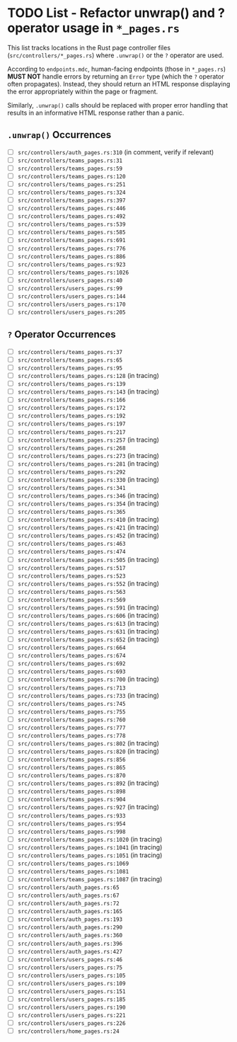 # TODO List - Refactor unwrap() and ? operator usage in `*_pages.rs`

This list tracks locations in the Rust page controller files (`src/controllers/*_pages.rs`) where `.unwrap()` or the `?` operator are used. 

According to `endpoints.mdc`, human-facing endpoints (those in `*_pages.rs`) **MUST NOT** handle errors by returning an `Error` type (which the `?` operator often propagates). Instead, they should return an HTML response displaying the error appropriately within the page or fragment.

Similarly, `.unwrap()` calls should be replaced with proper error handling that results in an informative HTML response rather than a panic.

## `.unwrap()` Occurrences

- [ ] `src/controllers/auth_pages.rs:310` (in comment, verify if relevant)
- [ ] `src/controllers/teams_pages.rs:31`
- [ ] `src/controllers/teams_pages.rs:59`
- [ ] `src/controllers/teams_pages.rs:120`
- [ ] `src/controllers/teams_pages.rs:251`
- [ ] `src/controllers/teams_pages.rs:324`
- [ ] `src/controllers/teams_pages.rs:397`
- [ ] `src/controllers/teams_pages.rs:446`
- [ ] `src/controllers/teams_pages.rs:492`
- [ ] `src/controllers/teams_pages.rs:539`
- [ ] `src/controllers/teams_pages.rs:585`
- [ ] `src/controllers/teams_pages.rs:691`
- [ ] `src/controllers/teams_pages.rs:776`
- [ ] `src/controllers/teams_pages.rs:886`
- [ ] `src/controllers/teams_pages.rs:923`
- [ ] `src/controllers/teams_pages.rs:1026`
- [ ] `src/controllers/users_pages.rs:40`
- [ ] `src/controllers/users_pages.rs:99`
- [ ] `src/controllers/users_pages.rs:144`
- [ ] `src/controllers/users_pages.rs:170`
- [ ] `src/controllers/users_pages.rs:205`

## `?` Operator Occurrences

- [ ] `src/controllers/teams_pages.rs:37`
- [ ] `src/controllers/teams_pages.rs:65`
- [ ] `src/controllers/teams_pages.rs:95`
- [ ] `src/controllers/teams_pages.rs:128` (in tracing)
- [ ] `src/controllers/teams_pages.rs:139`
- [ ] `src/controllers/teams_pages.rs:143` (in tracing)
- [ ] `src/controllers/teams_pages.rs:166`
- [ ] `src/controllers/teams_pages.rs:172`
- [ ] `src/controllers/teams_pages.rs:192`
- [ ] `src/controllers/teams_pages.rs:197`
- [ ] `src/controllers/teams_pages.rs:217`
- [ ] `src/controllers/teams_pages.rs:257` (in tracing)
- [ ] `src/controllers/teams_pages.rs:268`
- [ ] `src/controllers/teams_pages.rs:273` (in tracing)
- [ ] `src/controllers/teams_pages.rs:281` (in tracing)
- [ ] `src/controllers/teams_pages.rs:292`
- [ ] `src/controllers/teams_pages.rs:330` (in tracing)
- [ ] `src/controllers/teams_pages.rs:341`
- [ ] `src/controllers/teams_pages.rs:346` (in tracing)
- [ ] `src/controllers/teams_pages.rs:354` (in tracing)
- [ ] `src/controllers/teams_pages.rs:365`
- [ ] `src/controllers/teams_pages.rs:410` (in tracing)
- [ ] `src/controllers/teams_pages.rs:421` (in tracing)
- [ ] `src/controllers/teams_pages.rs:452` (in tracing)
- [ ] `src/controllers/teams_pages.rs:463`
- [ ] `src/controllers/teams_pages.rs:474`
- [ ] `src/controllers/teams_pages.rs:505` (in tracing)
- [ ] `src/controllers/teams_pages.rs:517`
- [ ] `src/controllers/teams_pages.rs:523`
- [ ] `src/controllers/teams_pages.rs:552` (in tracing)
- [ ] `src/controllers/teams_pages.rs:563`
- [ ] `src/controllers/teams_pages.rs:569`
- [ ] `src/controllers/teams_pages.rs:591` (in tracing)
- [ ] `src/controllers/teams_pages.rs:606` (in tracing)
- [ ] `src/controllers/teams_pages.rs:613` (in tracing)
- [ ] `src/controllers/teams_pages.rs:631` (in tracing)
- [ ] `src/controllers/teams_pages.rs:652` (in tracing)
- [ ] `src/controllers/teams_pages.rs:664`
- [ ] `src/controllers/teams_pages.rs:674`
- [ ] `src/controllers/teams_pages.rs:692`
- [ ] `src/controllers/teams_pages.rs:693`
- [ ] `src/controllers/teams_pages.rs:700` (in tracing)
- [ ] `src/controllers/teams_pages.rs:713`
- [ ] `src/controllers/teams_pages.rs:733` (in tracing)
- [ ] `src/controllers/teams_pages.rs:745`
- [ ] `src/controllers/teams_pages.rs:755`
- [ ] `src/controllers/teams_pages.rs:760`
- [ ] `src/controllers/teams_pages.rs:777`
- [ ] `src/controllers/teams_pages.rs:778`
- [ ] `src/controllers/teams_pages.rs:802` (in tracing)
- [ ] `src/controllers/teams_pages.rs:820` (in tracing)
- [ ] `src/controllers/teams_pages.rs:856`
- [ ] `src/controllers/teams_pages.rs:865`
- [ ] `src/controllers/teams_pages.rs:870`
- [ ] `src/controllers/teams_pages.rs:892` (in tracing)
- [ ] `src/controllers/teams_pages.rs:898`
- [ ] `src/controllers/teams_pages.rs:904`
- [ ] `src/controllers/teams_pages.rs:927` (in tracing)
- [ ] `src/controllers/teams_pages.rs:933`
- [ ] `src/controllers/teams_pages.rs:954`
- [ ] `src/controllers/teams_pages.rs:998`
- [ ] `src/controllers/teams_pages.rs:1020` (in tracing)
- [ ] `src/controllers/teams_pages.rs:1041` (in tracing)
- [ ] `src/controllers/teams_pages.rs:1051` (in tracing)
- [ ] `src/controllers/teams_pages.rs:1069`
- [ ] `src/controllers/teams_pages.rs:1081`
- [ ] `src/controllers/teams_pages.rs:1087` (in tracing)
- [ ] `src/controllers/auth_pages.rs:65`
- [ ] `src/controllers/auth_pages.rs:67`
- [ ] `src/controllers/auth_pages.rs:72`
- [ ] `src/controllers/auth_pages.rs:165`
- [ ] `src/controllers/auth_pages.rs:193`
- [ ] `src/controllers/auth_pages.rs:290`
- [ ] `src/controllers/auth_pages.rs:360`
- [ ] `src/controllers/auth_pages.rs:396`
- [ ] `src/controllers/auth_pages.rs:427`
- [ ] `src/controllers/users_pages.rs:46`
- [ ] `src/controllers/users_pages.rs:75`
- [ ] `src/controllers/users_pages.rs:105`
- [ ] `src/controllers/users_pages.rs:109`
- [ ] `src/controllers/users_pages.rs:151`
- [ ] `src/controllers/users_pages.rs:185`
- [ ] `src/controllers/users_pages.rs:190`
- [ ] `src/controllers/users_pages.rs:221`
- [ ] `src/controllers/users_pages.rs:226`
- [ ] `src/controllers/home_pages.rs:24` 